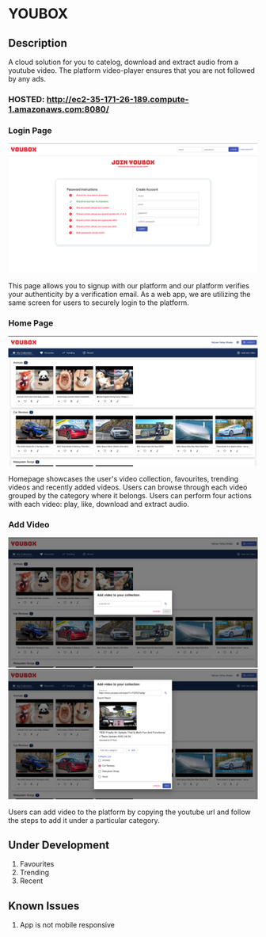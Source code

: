 # YOUBOX

## Description
A cloud solution for you to catelog, download and extract audio from a youtube video. The platform video-player ensures that you are not followed by any ads.

### HOSTED: http://ec2-35-171-26-189.compute-1.amazonaws.com:8080/

### Login Page
![login-page](https://github.com/vishnudivakar31/YouBox/blob/main/screenshots/login_screen.png?raw=true)

This page allows you to signup with our platform and our platform verifies your authenticity by a verification email. As a web app, we are utilizing the same screen for users to securely login to the platform.

### Home Page
![home-page](https://github.com/vishnudivakar31/YouBox/blob/main/screenshots/homepage.png?raw=true)

Homepage showcases the user's video collection, favourites, trending videos and recently added videos. Users can browse through each video grouped by the category where it belongs. Users can perform four actions with each video: play, like, download and extract audio.

### Add Video
![add-video-1](https://github.com/vishnudivakar31/YouBox/blob/main/screenshots/add_video.png?raw=true)
![add-video-2](https://github.com/vishnudivakar31/YouBox/blob/main/screenshots/add_category.png)

Users can add video to the platform by copying the youtube url and follow the steps to add it under a particular category. 

## Under Development
1. Favourites
2. Trending
3. Recent

## Known Issues
1. App is not mobile responsive
